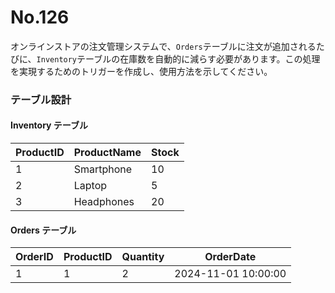 # No.126

オンラインストアの注文管理システムで、`Orders`テーブルに注文が追加されるたびに、`Inventory`テーブルの在庫数を自動的に減らす必要があります。この処理を実現するためのトリガーを作成し、使用方法を示してください。

### テーブル設計

#### Inventory テーブル

| ProductID | ProductName  | Stock |
|-----------|--------------|-------|
| 1         | Smartphone   | 10    |
| 2         | Laptop       | 5     |
| 3         | Headphones   | 20    |

#### Orders テーブル

| OrderID | ProductID | Quantity | OrderDate          |
|---------|-----------|----------|--------------------|
| 1       | 1         | 2        | 2024-11-01 10:00:00 |
